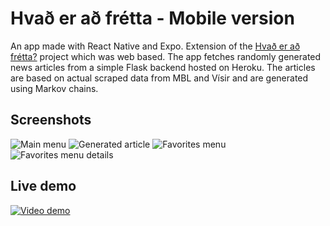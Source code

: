 # Hvað er að frétta - Mobile version
An app made with React Native and Expo. Extension of the [Hvað er að frétta?](https://github.com/Bjarturl/Hvad-er-ad-fretta) project which was web based.
The app fetches randomly generated news articles from a simple Flask backend hosted on Heroku. The articles are based on actual scraped data from MBL and Vísir
and are generated using Markov chains.
## Screenshots
![Main menu](https://github.com/Bjarturl/Hvaderadfretta-mobile/blob/main/demonstration/screen1.png "Main menu")
![Generated article](https://github.com/Bjarturl/Hvaderadfretta-mobile/blob/main/demonstration/screen2.png "Generated article")
![Favorites menu](https://github.com/Bjarturl/Hvaderadfretta-mobile/blob/main/demonstration/screen3.png "Favorites menu")
![Favorites menu details](https://github.com/Bjarturl/Hvaderadfretta-mobile/blob/main/demonstration/screen4.png "Favorites menu details")
## Live demo
[![Video demo](http://img.youtube.com/vi/Q1vlJLLIq_A/0.jpg)](http://www.youtube.com/watch?v=Q1vlJLLIq_A)
